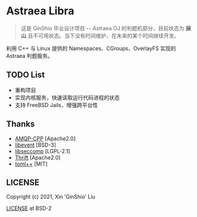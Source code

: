 # Astraea Libra

> 这是 GinShio 毕业设计项目 -- Astraea OJ 的判题机部分，目前状态为 **屎山** 且不可用状态。当下没有时间维护，在未来的某个时间继续开发。

利用 C++ 与 Linux 提供的 Namespaces、CGroups、OverlayFS 实现的 Astraea 判题服务。

## TODO List
  - 重构项目
  - 实现内核服务，快速读取运行代码进程的状态
  - 支持 FreeBSD Jails，增强跨平台性
  
## Thanks
  - [AMQP-CPP](https://github.com/CopernicaMarketingSoftware/AMQP-CPP) [Apache2.0]
  - [libevent](https://github.com/libevent/libevent) [BSD-3]
  - [libseccomp](https://github.com/seccomp/libseccomp) [LGPL-2.1]
  - [Thrift](https://github.com/apache/thrift) [Apache2.0]
  - [toml++](https://github.com/marzer/tomlplusplus) [MIT]

## LICENSE
Copyright (c) 2021, Xin 'GinShio' Liu

[LICENSE](LICENSE) at BSD-2

